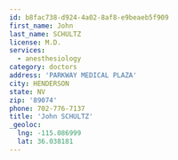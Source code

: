 ```yaml
---
id: b8fac738-d924-4a02-8af8-e9beaeb5f909
first_name: John
last_name: SCHULTZ
license: M.D.
services:
  - anesthesiology
category: doctors
address: 'PARKWAY MEDICAL PLAZA'
city: HENDERSON
state: NV
zip: '89074'
phone: 702-776-7137
title: 'John SCHULTZ'
_geoloc:
  lng: -115.086999
  lat: 36.038181
---
```

